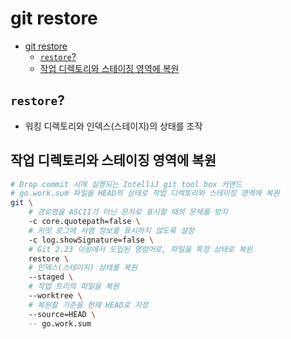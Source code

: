 # git restore

- [git restore](#git-restore)
    - [`restore`?](#restore)
    - [작업 디렉토리와 스테이징 영역에 복원](#작업-디렉토리와-스테이징-영역에-복원)

## `restore`?

- 워킹 디렉토리와 인덱스(스테이지)의 상태를 조작

## 작업 디렉토리와 스테이징 영역에 복원

```bash
# Drop commit 시에 실행되는 IntelliJ git tool box 커맨드
# go.work.sum 파일을 HEAD의 상태로 작업 디렉토리와 스테이징 영역에 복원
git \
    # 경로명을 ASCII가 아닌 문자로 표시할 때의 문제를 방지
    -c core.quotepath=false \
    # 커밋 로그에 서명 정보를 표시하지 않도록 설정
    -c log.showSignature=false \
    # Git 2.23 이상에서 도입된 명령어로, 파일을 특정 상태로 복원
    restore \
    # 인덱스(스테이지) 상태를 복원
    --staged \
    # 작업 트리의 파일을 복원
    --worktree \
    # 복원할 기준을 현재 HEAD로 지정
    --source=HEAD \
    -- go.work.sum
```
